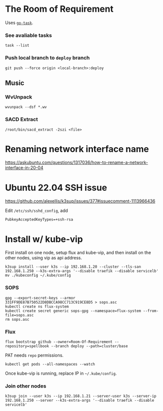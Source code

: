 # The Room of Requirement

Uses [`go-task`](https://taskfile.dev).

### See avaliable tasks

```
task --list
```

### Push local branch to `deploy` branch
```
git push --force origin <local-branch>:deploy
```

## Music

### WvUnpack

```
wvunpack --dsf *.wv
```

### SACD Extract

```
/root/bin/sacd_extract -2szi <file>
```

# Renaming network interface name

https://askubuntu.com/questions/1317036/how-to-rename-a-network-interface-in-20-04

# Ubuntu 22.04 SSH issue

https://github.com/alexellis/k3sup/issues/377#issuecomment-1113966436

Edit `/etc/ssh/sshd_config`, add

```
PubkeyAcceptedKeyTypes=+ssh-rsa
```

# Install w/ kube-vip

First install on one node, setup flux and kube-vip, and then install on the other nodes, using vip as api address.

```
k3sup install --user k3s --ip 192.168.1.20 --cluster --tls-san 192.168.1.250 --k3s-extra-args '--disable traefik --disable servicelb'
mv ./kubeconfig ~/.kube/config
```

### SOPS
```
gpg --export-secret-keys --armor 331FF9DE87B750522D8DBCCA98CC713C919CE8D5 > sops.asc
kubectl create ns flux-system
kubectl create secret generic sops-gpg --namespace=flux-system --from-file=sops.asc
rm sops.asc
```

### Flux

```
flux bootstrap github --owner=Room-Of-Requirement --repository=spellbook --branch deploy --path=cluster/base
```

PAT needs `repo` permissions.

```
kubectl get pods --all-namespaces --watch
```

Once kube-vip is running, replace IP in `~/.kube/config`.

### Join other nodes

```
k3sup join --user k3s --ip 192.168.1.21 --server-user k3s --server-ip 192.168.1.250 --server --k3s-extra-args '--disable traefik --disable servicelb'
```
